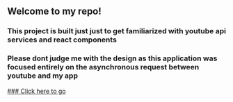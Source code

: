 ## Welcome to my repo!
   ### This project is built just just to get familiarized with youtube api services and react components
   ### Please dont judge me with the design as this application was focused entirely on the asynchronous request between youtube and my app
   [### Click here to go](https://vigneshajay98.github.io/DragTube/")
   
